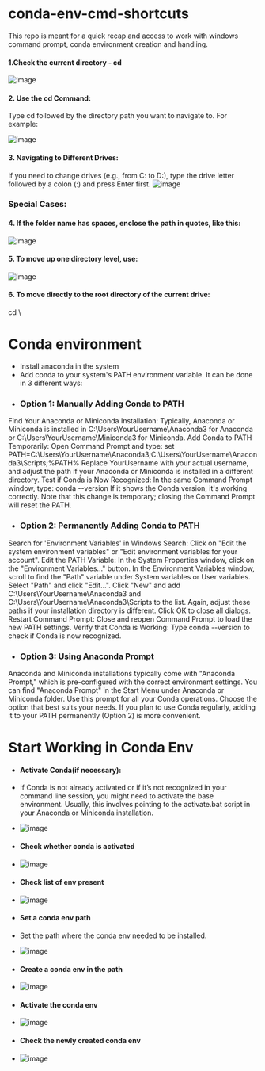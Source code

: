 # conda-env-cmd-shortcuts
This repo is meant for a quick recap and access to work with windows command prompt, conda environment creation and handling.
#### 1.Check the current directory - cd
![image](https://github.com/smaran24/conda-env-cmd-shortcuts/assets/88144150/caa4f390-9fdd-4391-9f8c-ee8e72ca1f99)
#### 2. Use the cd Command:
Type cd followed by the directory path you want to navigate to. For example:

![image](https://github.com/smaran24/conda-env-cmd-shortcuts/assets/88144150/24a1af27-547f-4df3-b728-22ea93d8b974)

#### 3. Navigating to Different Drives:
If you need to change drives (e.g., from C: to D:), type the drive letter followed by a colon (:) and press Enter first.
![image](https://github.com/smaran24/conda-env-cmd-shortcuts/assets/88144150/604abc5c-2ef0-4d64-9b1a-848c4caa4ae2)

### Special Cases:
#### 4. If the folder name has spaces, enclose the path in quotes, like this:
![image](https://github.com/smaran24/conda-env-cmd-shortcuts/assets/88144150/fd20010b-951c-44b3-92f2-7f38f81df7be)

#### 5. To move up one directory level, use:
![image](https://github.com/smaran24/conda-env-cmd-shortcuts/assets/88144150/85390f0d-3765-4128-9422-14c1cacc200d)

#### 6. To move directly to the root directory of the current drive:
cd \


# Conda environment

- Install anaconda in the system
- Add conda to your system's PATH environment variable. It can be done in 3 different ways:
- ### Option 1: Manually Adding Conda to PATH
Find Your Anaconda or Miniconda Installation:
Typically, Anaconda or Miniconda is installed in C:\Users\YourUsername\Anaconda3 for Anaconda or C:\Users\YourUsername\Miniconda3 for Miniconda.
Add Conda to PATH Temporarily:
Open Command Prompt and type:
set PATH=C:\Users\YourUsername\Anaconda3;C:\Users\YourUsername\Anaconda3\Scripts;%PATH%
Replace YourUsername with your actual username, and adjust the path if your Anaconda or Miniconda is installed in a different directory.
Test if Conda is Now Recognized:
In the same Command Prompt window, type:
conda --version
If it shows the Conda version, it's working correctly. Note that this change is temporary; closing the Command Prompt will reset the PATH.
- ### Option 2: Permanently Adding Conda to PATH
Search for 'Environment Variables' in Windows Search:
Click on "Edit the system environment variables" or "Edit environment variables for your account".
Edit the PATH Variable:
In the System Properties window, click on the "Environment Variables..." button.
In the Environment Variables window, scroll to find the "Path" variable under System variables or User variables.
Select "Path" and click "Edit...".
Click "New" and add C:\Users\YourUsername\Anaconda3 and C:\Users\YourUsername\Anaconda3\Scripts to the list. Again, adjust these paths if your installation directory is different.
Click OK to close all dialogs.
Restart Command Prompt:
Close and reopen Command Prompt to load the new PATH settings.
Verify that Conda is Working:
Type conda --version to check if Conda is now recognized.
- ### Option 3: Using Anaconda Prompt
Anaconda and Miniconda installations typically come with "Anaconda Prompt," which is pre-configured with the correct environment settings.
You can find "Anaconda Prompt" in the Start Menu under Anaconda or Miniconda folder.
Use this prompt for all your Conda operations.
Choose the option that best suits your needs. If you plan to use Conda regularly, adding it to your PATH permanently (Option 2) is more convenient.


# Start Working in Conda Env

- #### Activate Conda(if necessary):
- If Conda is not already activated or if it’s not recognized in your command line session, you might need to activate the base environment. Usually, this involves pointing to the activate.bat script in your Anaconda or Miniconda installation.
- ![image](https://github.com/smaran24/conda-env-cmd-shortcuts/assets/88144150/14cb8e7d-880b-4a21-b4c0-8fcaaaebfe3a)

- #### Check whether conda is activated
- ![image](https://github.com/smaran24/conda-env-cmd-shortcuts/assets/88144150/b795ee38-cb18-443f-906a-776b99da1268)

- #### Check list of env present
- ![image](https://github.com/smaran24/conda-env-cmd-shortcuts/assets/88144150/4cad3a2d-5ec7-4451-a29f-aee1f74b8327)

- #### Set a conda env path
- Set the path where the conda env needed to be installed.
- ![image](https://github.com/smaran24/conda-env-cmd-shortcuts/assets/88144150/e42c59d1-84eb-457a-af0c-1cb427b32d32)

- #### Create a conda env in the path
- ![image](https://github.com/smaran24/conda-env-cmd-shortcuts/assets/88144150/3103bd7b-5f48-4e8e-9a2f-aa788ec4dce4)

- #### Activate the conda env
- ![image](https://github.com/smaran24/conda-env-cmd-shortcuts/assets/88144150/ddcc65c9-60cc-4ac5-a760-671f2420fcd9)

- #### Check the newly created conda env
- ![image](https://github.com/smaran24/conda-env-cmd-shortcuts/assets/88144150/5c42ca7b-25d8-4ee5-84c9-41eebe5f5a7c)

